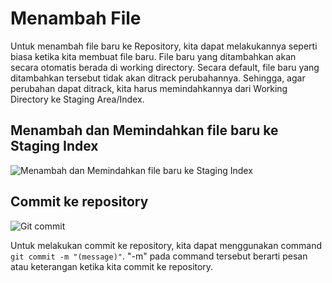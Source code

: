 # Menambah File
Untuk menambah file baru ke Repository, kita dapat melakukannya seperti biasa ketika kita membuat file baru. File baru yang ditambahkan akan secara otomatis berada di working directory. Secara default, file baru yang ditambahkan tersebut tidak akan ditrack perubahannya. Sehingga, agar perubahan dapat ditrack, kita harus memindahkannya dari Working Directory ke Staging Area/Index.

## Menambah dan Memindahkan file baru ke Staging Index
![Menambah dan Memindahkan file baru ke Staging Index](../Gambar/2.2-menambah-dan-memindahkan-file-ke-staging.png)

## Commit ke repository
![Git commit](../Gambar/2.2-git-commit.png)

Untuk melakukan commit ke repository, kita dapat menggunakan command ```git commit -m "(message)"```. "-m" pada command tersebut berarti pesan atau keterangan ketika kita commit ke repository.